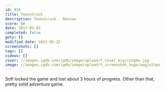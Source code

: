 ```yaml
---
id: 916
title: Toonstruck
description: Toonstruck - Review
score: 60
date: 2017-05-02
completed: false
goty: []
modified_date: 2023-05-22
screenshots: []
tags: []
videos: []
cover: //images.igdb.com/igdb/image/upload/t_cover_big/co2g0a.jpg
image: //images.igdb.com/igdb/image/upload/t_screenshot_huge/aagjn2rpx1bysrj2dctf.jpg
---
```

Soft locked the game and lost about 3 hours of progress. Other than that, pretty solid adventure game.